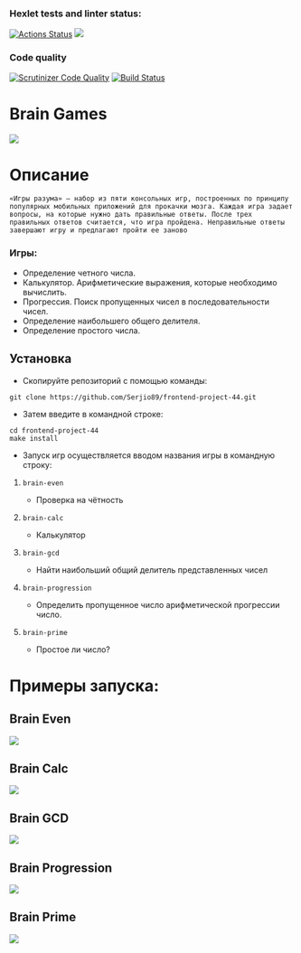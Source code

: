 ### Hexlet tests and linter status:
[![Actions Status](https://github.com/Serjio89/frontend-project-44/workflows/hexlet-check/badge.svg)](https://github.com/Serjio89/frontend-project-44/actions)
<a href="https://codeclimate.com/github/Serjio89/frontend-project-44/maintainability"><img src="https://api.codeclimate.com/v1/badges/4f6eb1973d05e8a09919/maintainability" /></a>
### Code quality
[![Scrutinizer Code Quality](https://scrutinizer-ci.com/g/Serjio89/frontend-project-44/badges/quality-score.png?b=main)](https://scrutinizer-ci.com/g/Serjio89/frontend-project-44/?branch=main)
[![Build Status](https://scrutinizer-ci.com/g/Serjio89/frontend-project-44/badges/build.png?b=main)](https://scrutinizer-ci.com/g/Serjio89/frontend-project-44/build-status/main)

# Brain Games

<a href="https://asciinema.org/a/543315" target="_blank"><img src="https://asciinema.org/a/543315.svg" /></a>


# Описание

`«Игры разума» — набор из пяти консольных игр, построенных по принципу популярных мобильных приложений для прокачки мозга. Каждая игра задает вопросы, на которые нужно дать правильные ответы. После трех правильных ответов считается, что игра пройдена. Неправильные ответы завершают игру и предлагают пройти ее заново`

### Игры:
  - Определение четного числа.
  - Калькулятор. Арифметические выражения, которые необходимо вычислить.
  - Прогрессия. Поиск пропущенных чисел в последовательности чисел.
  - Определение наибольшего общего делителя.
  - Определение простого числа.


## Установка

* Скопируйте репозиторий с помощью команды:

```
git clone https://github.com/Serjio89/frontend-project-44.git
```

* Затем введите в командной строке:
```
cd frontend-project-44
make install
```

* Запуск игр осуществляется вводом названия игры в командную строку:

1. `brain-even`
   - Проверка на чётность

2. `brain-calc`
   - Калькулятор
  
3. `brain-gcd`
   - Найти наибольший общий делитель представленных чисел
  
4. `brain-progression`
   - Определить пропущенное число арифметической прогрессии число.
  
5. `brain-prime`
   - Простое ли число?


# Примеры запуска:

## Brain Even

<a href="https://asciinema.org/a/547583" target="_blank"><img src="https://asciinema.org/a/547583.svg" /></a>

## Brain Calc

<a href="https://asciinema.org/a/547958" target="_blank"><img src="https://asciinema.org/a/547958.svg" /></a>

## Brain GCD

<a href="https://asciinema.org/a/548288" target="_blank"><img src="https://asciinema.org/a/548288.svg" /></a>

## Brain Progression

<a href="https://asciinema.org/a/548307" target="_blank"><img src="https://asciinema.org/a/548307.svg" /></a>

## Brain Prime

<a href="https://asciinema.org/a/548322" target="_blank"><img src="https://asciinema.org/a/548322.svg" /></a>
